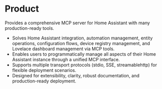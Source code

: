 # Product

Provides a comprehensive MCP server for Home Assistant with many production-ready tools.

- Solves Home Assistant integration, automation management, entity operations, configuration flows, device registry management, and Lovelace dashboard management via MCP tools.
- Enables users to programmatically manage all aspects of their Home Assistant instance through a unified MCP interface.
- Supports multiple transport protocols (stdio, SSE, streamablehttp) for flexible deployment scenarios.
- Designed for extensibility, clarity, robust documentation, and production-ready deployment.